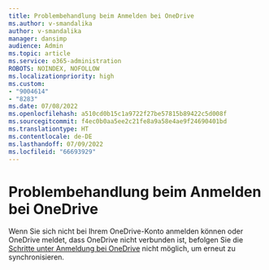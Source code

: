```yaml
---
title: Problembehandlung beim Anmelden bei OneDrive
ms.author: v-smandalika
author: v-smandalika
manager: dansimp
audience: Admin
ms.topic: article
ms.service: o365-administration
ROBOTS: NOINDEX, NOFOLLOW
ms.localizationpriority: high
ms.custom:
- "9004614"
- "8283"
ms.date: 07/08/2022
ms.openlocfilehash: a510cd0b15c1a9722f27be57815b89422c5d008f
ms.sourcegitcommit: f4ec0b0aa5ee2c21fe8a9a58e4ae9f24690401bd
ms.translationtype: HT
ms.contentlocale: de-DE
ms.lasthandoff: 07/09/2022
ms.locfileid: "66693929"
---
```

# <a name="troubleshoot-signing-in-to-onedrive"></a>Problembehandlung beim Anmelden bei OneDrive

Wenn Sie sich nicht bei Ihrem OneDrive-Konto anmelden können oder OneDrive meldet, dass OneDrive nicht verbunden ist, befolgen Sie die [Schritte unter Anmeldung bei OneDrive](https://support.microsoft.com/office/can-t-sign-in-to-onedrive-3f99e6e3-042e-49a3-897a-8b7fb0fb8477) nicht möglich, um erneut zu synchronisieren.
